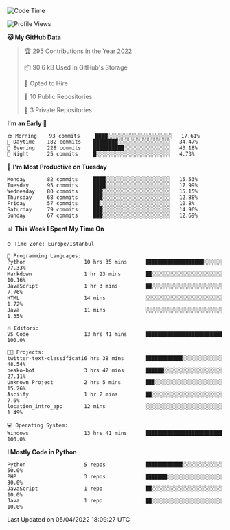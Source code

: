 <!--START_SECTION:waka-->
![Code Time](http://img.shields.io/badge/Code%20Time-128%20hrs%2020%20mins-blue)

![Profile Views](http://img.shields.io/badge/Profile%20Views-19-blue)

**🐱 My GitHub Data** 

> 🏆 295 Contributions in the Year 2022
 > 
> 📦 90.6 kB Used in GitHub's Storage 
 > 
> 💼 Opted to Hire
 > 
> 📜 10 Public Repositories 
 > 
> 🔑 3 Private Repositories  
 > 
**I'm an Early 🐤** 

```text
🌞 Morning    93 commits     ████░░░░░░░░░░░░░░░░░░░░░   17.61% 
🌆 Daytime    182 commits    ████████░░░░░░░░░░░░░░░░░   34.47% 
🌃 Evening    228 commits    ██████████░░░░░░░░░░░░░░░   43.18% 
🌙 Night      25 commits     █░░░░░░░░░░░░░░░░░░░░░░░░   4.73%

```
📅 **I'm Most Productive on Tuesday** 

```text
Monday       82 commits     ████░░░░░░░░░░░░░░░░░░░░░   15.53% 
Tuesday      95 commits     ████░░░░░░░░░░░░░░░░░░░░░   17.99% 
Wednesday    80 commits     ███░░░░░░░░░░░░░░░░░░░░░░   15.15% 
Thursday     68 commits     ███░░░░░░░░░░░░░░░░░░░░░░   12.88% 
Friday       57 commits     ██░░░░░░░░░░░░░░░░░░░░░░░   10.8% 
Saturday     79 commits     ███░░░░░░░░░░░░░░░░░░░░░░   14.96% 
Sunday       67 commits     ███░░░░░░░░░░░░░░░░░░░░░░   12.69%

```


📊 **This Week I Spent My Time On** 

```text
⌚︎ Time Zone: Europe/Istanbul

💬 Programming Languages: 
Python                   10 hrs 35 mins      ███████████████████░░░░░░   77.33% 
Markdown                 1 hr 23 mins        ██░░░░░░░░░░░░░░░░░░░░░░░   10.16% 
JavaScript               1 hr 3 mins         ██░░░░░░░░░░░░░░░░░░░░░░░   7.76% 
HTML                     14 mins             ░░░░░░░░░░░░░░░░░░░░░░░░░   1.72% 
Java                     11 mins             ░░░░░░░░░░░░░░░░░░░░░░░░░   1.35%

🔥 Editors: 
VS Code                  13 hrs 41 mins      █████████████████████████   100.0%

🐱‍💻 Projects: 
twitter-text-classificati6 hrs 38 mins       ████████████░░░░░░░░░░░░░   48.54% 
beako-bot                3 hrs 42 mins       ██████░░░░░░░░░░░░░░░░░░░   27.11% 
Unknown Project          2 hrs 5 mins        ███░░░░░░░░░░░░░░░░░░░░░░   15.26% 
Asciify                  1 hr 2 mins         ██░░░░░░░░░░░░░░░░░░░░░░░   7.6% 
location_intro_app       12 mins             ░░░░░░░░░░░░░░░░░░░░░░░░░   1.49%

💻 Operating System: 
Windows                  13 hrs 41 mins      █████████████████████████   100.0%

```

**I Mostly Code in Python** 

```text
Python                   5 repos             ████████████░░░░░░░░░░░░░   50.0% 
PHP                      3 repos             ███████░░░░░░░░░░░░░░░░░░   30.0% 
JavaScript               1 repo              ██░░░░░░░░░░░░░░░░░░░░░░░   10.0% 
Java                     1 repo              ██░░░░░░░░░░░░░░░░░░░░░░░   10.0%

```



 Last Updated on 05/04/2022 18:09:27 UTC
<!--END_SECTION:waka-->

<!--
**3nws/3nws** is a ✨ _special_ ✨ repository because its `README.md` (this file) appears on your GitHub profile.

Here are some ideas to get you started:

- 🔭 I’m currently working on ...
- 🌱 I’m currently learning ...
- 👯 I’m looking to collaborate on ...
- 🤔 I’m looking for help with ...
- 💬 Ask me about ...
- 📫 How to reach me: ...
- 😄 Pronouns: ...
- ⚡ Fun fact: ...
-->
